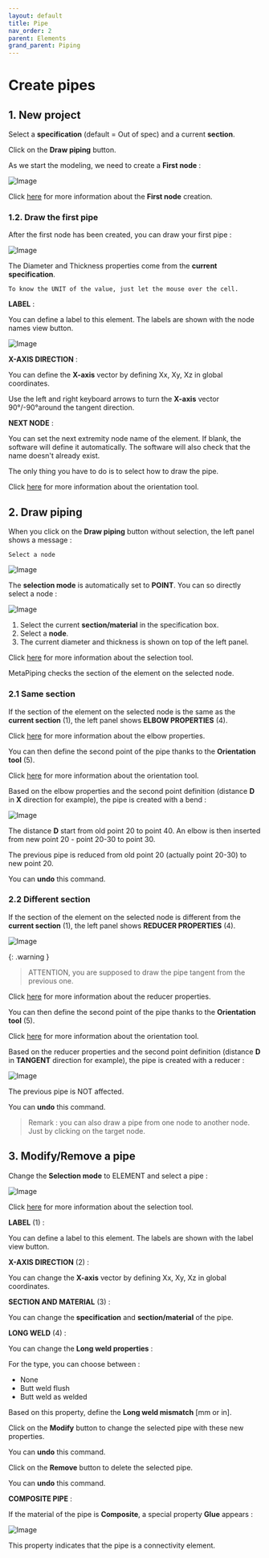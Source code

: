 ```yaml
---
layout: default
title: Pipe
nav_order: 2
parent: Elements
grand_parent: Piping
---
```


# Create pipes

## 1. New project

Select a **specification** (default = Out of spec) and a current **section**.

Click on the **Draw piping** button.

As we start the modeling, we need to create a **First node** :

![Image](../../Images/Pipe1.png)

Click [here](https://documentation.metapiping.com/Design/Elements/Node.html) for more information about the **First node** creation.

### 1.2. Draw the first pipe

After the first node has been created, you can draw your first pipe :

![Image](../../Images/Pipe3.png)

The Diameter and Thickness properties come from the **current specification**.

    To know the UNIT of the value, just let the mouse over the cell. 

**LABEL** :

You can define a label to this element. The labels are shown with the node names view button.

![Image](../../Images/Label1.jpg)

**X-AXIS DIRECTION** :

You can define the **X-axis** vector by defining Xx, Xy, Xz in global coordinates.

Use the left and right keyboard arrows to turn the **X-axis** vector 90°/-90°around the tangent direction.

**NEXT NODE** :

You can set the next extremity node name of the element. If blank, the software will define it automatically. The software will also check that the name doesn't already exist.

The only thing you have to do is to select how to draw the pipe.

Click [here](https://documentation.metapiping.com/Design/Elements/Orientation.html) for more information about the orientation tool.

## 2. Draw piping

When you click on the **Draw piping** button without selection, the left panel shows a message :

    Select a node

![Image](../../Images/Pipe4.jpg)

The **selection mode** is automatically set to **POINT**. You can so directly select a node :

![Image](../../Images/Pipe5.png)

1. Select the current **section/material** in the specification box.
2. Select a **node**.
3. The current diameter and thickness is shown on top of the left panel.

Click [here](https://documentation.metapiping.com/Design/Selection.html) for more information about the selection tool.

MetaPiping checks the section of the element on the selected node.


### 2.1 Same section

If the section of the element on the selected node is the same as the **current section** (1), the left panel shows **ELBOW PROPERTIES** (4).

Click [here](https://documentation.metapiping.com/Design/Elements/Bend.html) for more information about the elbow properties.

You can then define the second point of the pipe thanks to the **Orientation tool** (5).

Click [here](https://documentation.metapiping.com/Design/Elements/Orientation.html) for more information about the orientation tool.

Based on the elbow properties and the second point definition (distance **D** in **X** direction for example), the pipe is created with a bend :

![Image](../../Images/Pipe6.jpg)

The distance **D** start from old point 20 to point 40. An elbow is then inserted from new point 20 - point 20-30 to point 30.

The previous pipe is reduced from old point 20 (actually point 20-30) to new point 20.

You can **undo** this command.

### 2.2 Different section

If the section of the element on the selected node is different from the **current section** (1), the left panel shows **REDUCER PROPERTIES** (4).

![Image](../../Images/Pipe7.png)

{: .warning }
>ATTENTION, you are supposed to draw the pipe tangent from the previous one.

Click [here](https://documentation.metapiping.com/Design/Elements/Reducer.html) for more information about the reducer properties.

You can then define the second point of the pipe thanks to the **Orientation tool** (5).

Click [here](https://documentation.metapiping.com/Design/Elements/Orientation.html) for more information about the orientation tool.

Based on the reducer properties and the second point definition (distance **D** in **TANGENT** direction for example), the pipe is created with a reducer :

![Image](../../Images/Pipe8.jpg)

The previous pipe is NOT affected.

You can **undo** this command.

>Remark : you can also draw a pipe from one node to another node. Just by clicking on the target node.

## 3. Modify/Remove a pipe

Change the **Selection mode** to ELEMENT and select a pipe :

![Image](../../Images/Pipe9.png)

Click [here](https://documentation.metapiping.com/Design/Selection.html) for more information about the selection tool.

**LABEL** (1) :

You can define a label to this element. The labels are shown with the label view button.

**X-AXIS DIRECTION** (2) :

You can change the **X-axis** vector by defining Xx, Xy, Xz in global coordinates.

**SECTION AND MATERIAL** (3) :

You can change the **specification** and **section/material** of the pipe.

**LONG WELD** (4) :

You can change the **Long weld properties** :

For the type, you can choose between :

- None
- Butt weld flush
- Butt weld as welded

Based on this property, define the **Long weld mismatch** [mm or in].

Click on the **Modify** button to change the selected pipe with these new properties.

You can **undo** this command.

Click on the **Remove** button to delete the selected pipe.

You can **undo** this command.

**COMPOSITE PIPE** :

If the material of the pipe is **Composite**, a special property **Glue** appears :

![Image](../../Images/Pipe10.jpg)

This property indicates that the pipe is a connectivity element.
